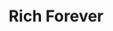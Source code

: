 ---
ee_id_thing: '4261'
site: '1'
type: '2'
inv_num: 2015-015
url: 2015-015-rich-forever
title: Rich Forever
year: '2015'
display_year: '2015'
medium: Foam pool noodle, blue Beats Solo HD On-Ear Headphones, iPod Nano and charger,
  iPod Nano 7 Shocksock Reflective Sports Armband, Lil Wayne Bravado wristband, Nike
  wristband, Rick Ross “Blowing Money Fast (Dirty)” MPEG-1 Audio Layer III file, white
  USB cable and plug
dims: 140 cm x variable width x variable depth
pitch: ''
ps: ''
live_url: ''
related: ''
youtube: ''
related_code: ''
imgs: rich-forever-2015-015-full-database-team-JL.jpg,rich-forever-2015-015-detail-database-EK.jpg
subheading: ''
download: ''
add_credit: ''
commission: ''
layout: things-i-made
---